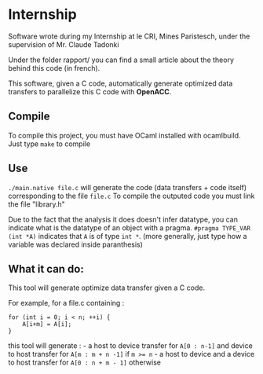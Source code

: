 # Internship

Software wrote during my Internship at le CRI, Mines Paristesch, under the supervision of Mr. Claude Tadonki

Under the folder rapport/ you can find a small article about the theory behind this code (in french).

This software, given a C code, automatically generate optimized data transfers to parallelize this C code with **OpenACC**.


## Compile
To compile this project, you must have OCaml installed with ocamlbuild. Just type `make` to compile

## Use
`./main.native file.c` will generate the code (data transfers + code itself) corresponding to the file `file.c`
To compile the outputed code you must link the file "library.h"


Due to the fact that the analysis it does doesn't infer datatype, you can indicate what is the datatype of an object with a pragma.
`#pragma TYPE_VAR (int *A)` indicates that `A` is of type `int *`.
(more generally, just type how a variable was declared inside paranthesis)

## What it can do:
This tool will generate optimize data transfer given a C code.

For example, for a file.c containing :
```
for (int i = 0; i < n; ++i) {
    A[i+m] = A[i];
}
```
this tool will generate :
    - a host to device transfer for `A[0 : n-1]` and device to host transfer for `A[m : m + n -1]` if `m >= n`
    - a host to device and a device to host transfer for `A[0 : n + m - 1]` otherwise
    

